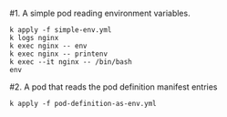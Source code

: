 
#1. A simple pod reading environment variables. 
```shell script
k apply -f simple-env.yml
k logs nginx
k exec nginx -- env
k exec nginx -- printenv
k exec --it nginx -- /bin/bash
env
```

#2. A pod that reads the pod definition manifest entries
```shell script
k apply -f pod-definition-as-env.yml

```
